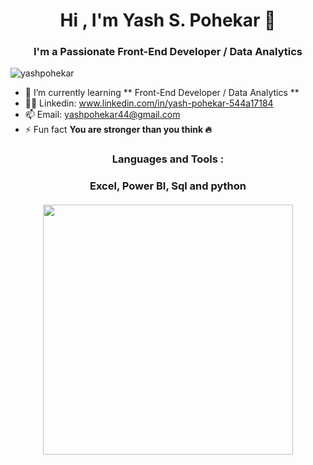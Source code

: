 <h1 align="center">Hi , I'm Yash S. Pohekar 👋 </h1>
<h3 align="center">I'm a Passionate Front-End Developer / Data Analytics </h3>

<p align="left"> <img src="https://komarev.com/ghpvc/?username=yashpohekar&label=Profile%20views&color=0e75b6&style=flat" alt="yashpohekar" /> </p>

- 🌱 I’m currently learning ** Front-End Developer / Data Analytics **
- 👨‍💻 Linkedin: www.linkedin.com/in/yash-pohekar-544a17184
- 📫 Email: yashpohekar44@gmail.com
- ⚡ Fun fact **You are stronger than you think 🔥**



<h3 align="center">Languages and Tools :</h3>
<h3 align="center">Excel, Power BI, Sql and python 

<br>
</br>
  
</div>
<div align="center">
  <img src="https://cdn.dribbble.com/users/1162077/screenshots/3848914/programmer.gif" width="400" />
</div>
